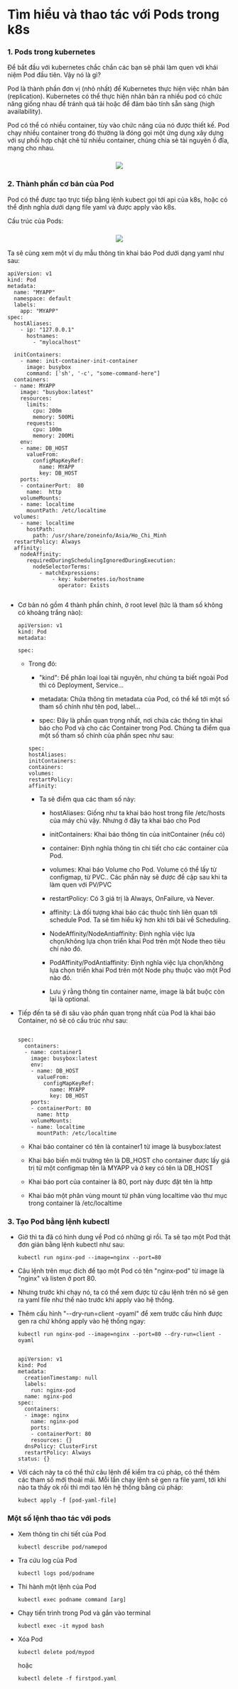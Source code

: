 # Tìm hiểu và thao tác với Pods trong k8s

### 1. Pods trong kubernetes

Để bắt đầu với kubernetes chắc chắn các bạn sẽ phải làm quen với khái niệm Pod đầu tiên. Vậy nó là gì?

Pod là thành phần đơn vị (nhỏ nhất) để Kubernetes thực hiện việc nhân bản (replication). Kubernetes có thể thực hiện nhân bản ra nhiều pod có chức năng giống nhau để tránh quá tải hoặc để đảm bảo tính sẵn sàng (high availability).

Pod có thể có nhiều container, tùy vào chức năng của nó được thiết kế. Pod chạy nhiều container trong đó thường là đóng gọi một ứng dụng xây dựng với sự phối hợp chặt chẽ từ nhiều container, chúng chia sẻ tài nguyên ổ đĩa, mạng cho nhau.

<h3 align="center"><img src="../Images/13.png"></h3>

### 2. Thành phần cơ bản của Pod

Pod có thể được tạo trực tiếp bằng lệnh kubect gọi tới api của k8s, hoặc có thể định nghĩa dưới dạng file yaml và được apply vào k8s.

Cấu trúc của Pods:

<h3 align="center"><img src="../Images/14.png"></h3>

Ta sẽ cùng xem một ví dụ mẫu thông tin khai báo Pod dưới dạng yaml như sau:

```
apiVersion: v1
kind: Pod
metadata:
  name: "MYAPP"
  namespace: default
  labels:
    app: "MYAPP"
spec:
  hostAliases:
    - ip: "127.0.0.1"
      hostnames:
        - "mylocalhost"
  
  initContainers:
    - name: init-container-init-container
      image: busybox
      command: ['sh', '-c', "some-command-here"]
  containers:
  - name: MYAPP
    image: "busybox:latest"
    resources:
      limits:
        cpu: 200m
        memory: 500Mi
      requests:
        cpu: 100m
        memory: 200Mi
    env:
    - name: DB_HOST
      valueFrom:
        configMapKeyRef:
          name: MYAPP
          key: DB_HOST
    ports:
    - containerPort:  80
      name:  http
    volumeMounts:
    - name: localtime
      mountPath: /etc/localtime
  volumes:
    - name: localtime
      hostPath:
        path: /usr/share/zoneinfo/Asia/Ho_Chi_Minh
  restartPolicy: Always  
  affinity:
    nodeAffinity:
      requiredDuringSchedulingIgnoredDuringExecution:
        nodeSelectorTerms:
          - matchExpressions:
              - key: kubernetes.io/hostname
                operator: Exists


```

- Cơ bản nó gồm 4 thành phần chính, ở root level (tức là tham số không có khoảng trắng nào):

    ```
    apiVersion: v1
    kind: Pod
    metadata:
    
    spec:

    ```

    - Trong đó:

        - "kind": Để phân loại loại tài nguyên, như chúng ta biết ngoài Pod thì có Deployment, Service...

        - metadata: Chứa thông tin metadata của Pod, có thể kể tới một số tham số chính như tên pod, label...

        - spec: Đây là phần quan trọng nhất, nơi chứa các thông tin khai báo cho Pod và cho các Container trong Pod. Chúng ta điểm qua một số tham số chính của phần spec như sau:

        ```
        spec:
        hostAliases:
        initContainers:
        containers:
        volumes:
        restartPolicy:
        affinity:

        ```
        - Ta sẽ điểm qua các tham số này:

            - hostAliases: Giống như ta khai báo host trong file /etc/hosts của máy chủ vậy. Nhưng ở đây ta khai báo cho Pod

            - initContainers: Khai báo thông tin của initContainer (nếu có)

            - container: Định nghĩa thông tin chi tiết cho các container của Pod.

            - volumes: Khai báo Volume cho Pod. Volume có thể lấy từ configmap, từ PVC.. Các phần này sẽ được đề cập sau khi ta làm quen với PV/PVC

            - restartPolicy: Có 3 giá trị là Always, OnFailure, và Never.

            - affinity: Là đối tượng khai báo các thuộc tính liên quan tới schedule Pod. Ta sẽ tìm hiểu kỹ hơn khi tới bài về Scheduling.

            - NodeAffinity/NodeAntiaffinity: Định nghĩa việc lựa chọn/không lựa chọn triển khai Pod trên một Node theo tiêu chí nào đó.

            - PodAffinity/PodAntiaffinity: Định nghĩa việc lựa chọn/không lựa chọn triển khai Pod trên một Node phụ thuộc vào một Pod nào đó.

            - Lưu ý rằng thông tin container name, image là bắt buộc còn lại là optional.

- Tiếp đến ta sẽ đi sâu vào phần quan trọng nhất của Pod là khai báo Container, nó sẽ có cấu trúc như sau:

    ```

    spec:
      containers:
      - name: container1
        image: busybox:latest
        env:
        - name: DB_HOST
          valueFrom:
            configMapKeyRef:
              name: MYAPP
              key: DB_HOST
        ports:
        - containerPort: 80
          name: http
        volumeMounts:
        - name: localtime
          mountPath: /etc/localtime

    ```

    - Khai báo container có tên là container1 từ image là busybox:latest

    - Khai báo biến môi trường tên là DB_HOST cho container được lấy giá trị từ một configmap tên là MYAPP và ở key có tên là DB_HOST

    - Khai báo port của container là 80, port này được đặt tên là http

    - Khai báo một phân vùng mount từ phân vùng localtime vào thư mục trong container là /etc/localtime

### 3. Tạo Pod bằng lệnh kubectl

- Giờ thì ta đã có hình dung về Pod có những gì rồi. Ta sẽ tạo một Pod thật đơn giản bằng lệnh kubectl như sau:

    ` kubectl run nginx-pod --image=nginx --port=80 `

- Câu lệnh trên mục đích để tạo một Pod có tên "nginx-pod" từ image là "nginx" và listen ở port 80.

- Nhưng trước khi chạy nó, ta có thể xem được từ câu lệnh trên nó sẽ gen ra yaml file như thế nào trước khi apply vào hệ thống.

- Thêm cấu hình "--dry-run=client -oyaml" để xem trước cấu hình được gen ra chứ không apply vào hệ thống ngay:

    ` kubectl run nginx-pod --image=nginx --port=80 --dry-run=client -oyaml `

    ```

    apiVersion: v1
    kind: Pod
    metadata:
      creationTimestamp: null
      labels:
        run: nginx-pod
      name: nginx-pod
    spec:
      containers:
      - image: nginx
        name: nginx-pod
        ports:
        - containerPort: 80
        resources: {}
      dnsPolicy: ClusterFirst
      restartPolicy: Always
    status: {}

    ```

- Với cách này ta có thể thử câu lệnh để kiểm tra cú pháp, có thể thêm các tham số mới thoải mái. Mỗi lần chạy lệnh sẽ gen ra file yaml, tới khi nào ta thấy ok rồi thì mới tạo lên hệ thống bằng cú pháp:

    ` kubect apply -f [pod-yaml-file] `

### Một số lệnh thao tác với pods

- Xem thông tin chi tiết của Pod

  ` kubectl describe pod/namepod `

- Tra cứu log của Pod

  ` kubectl logs pod/podname `

- Thi hành một lệnh của Pod

  ` kubectl exec podname command [arg] `

- Chạy tiến trình trong Pod và gắn vào terminal

  ` kubectl exec -it mypod bash `

- Xóa Pod

  ` kubectl delete pod/mypod `

  hoặc

  ` kubectl delete -f firstpod.yaml `

